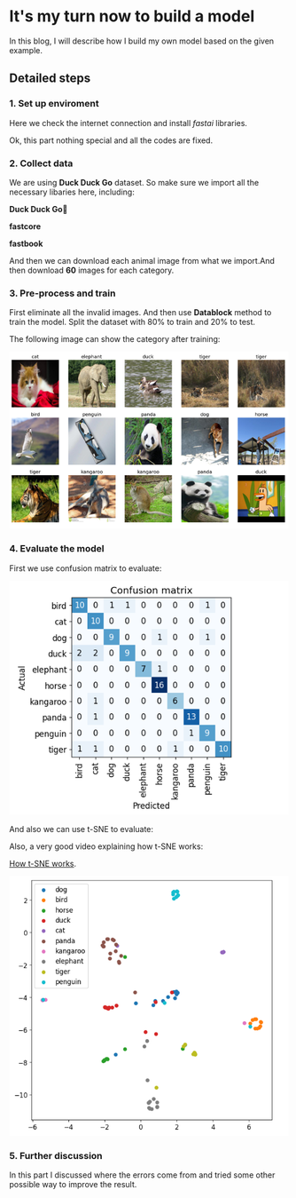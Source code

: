 # It's my turn now to build a model
In this blog, I will describe how I build my own model based on the given example.
## Detailed steps
### 1. Set up enviroment 
Here we check the internet connection and install *fastai* libraries.

Ok, this part nothing special and all the codes are fixed.
### 2. Collect data
We are using **Duck Duck Go** dataset. So make sure we import all the necessary libaries here, including:

**Duck Duck Go**🦆

**fastcore**

**fastbook**

And then we can download each animal image from what we import.And then download **60** images for each category.
### 3. Pre-process and train
First eliminate all the invalid images. And then use **Datablock** method to train the model. Split the dataset with 80% to train and 20% to test.

The following image can show the category after training:

![](/images/animals.png "Animals")

### 4. Evaluate the model

First we use confusion matrix to evaluate:

![](/images/cm.png "Animals")

And also we can use t-SNE to evaluate:

Also, a very good video explaining how t-SNE works:

[How t-SNE works](https://www.youtube.com/watch?v=NEaUSP4YerM).

![](/images/tsne.png "t-SNE")

### 5. Further discussion
In this part I discussed where the errors come from and tried some other possible way to improve the result.
